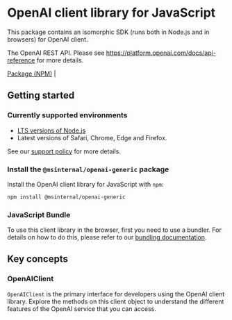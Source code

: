 # OpenAI client library for JavaScript

This package contains an isomorphic SDK (runs both in Node.js and in browsers) for OpenAI client.

The OpenAI REST API. Please see https://platform.openai.com/docs/api-reference for more details.

[Package (NPM)](https://www.npmjs.com/package/@msinternal/openai-generic) |

## Getting started

### Currently supported environments

- [LTS versions of Node.js](https://github.com/nodejs/release#release-schedule)
- Latest versions of Safari, Chrome, Edge and Firefox.

See our [support policy](https://github.com/Azure/azure-sdk-for-js/blob/main/SUPPORT.md) for more details.


### Install the `@msinternal/openai-generic` package

Install the OpenAI client library for JavaScript with `npm`:

```bash
npm install @msinternal/openai-generic
```



### JavaScript Bundle
To use this client library in the browser, first you need to use a bundler. For details on how to do this, please refer to our [bundling documentation](https://aka.ms/AzureSDKBundling).

## Key concepts

### OpenAIClient

`OpenAIClient` is the primary interface for developers using the OpenAI client library. Explore the methods on this client object to understand the different features of the OpenAI service that you can access.


